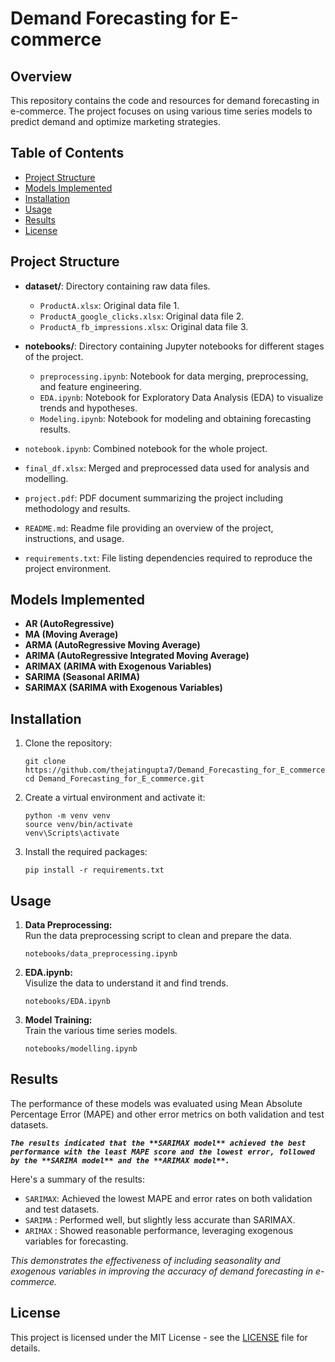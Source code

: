 

<h1>Demand Forecasting for E-commerce</h1>

<h2>Overview</h2>

<p>This repository contains the code and resources for demand forecasting in e-commerce. The project focuses on using various time series models to predict demand and optimize marketing strategies.</p>

<h2>Table of Contents</h2>
<ul>
  <li><a href="#project-structure">Project Structure</a></li>
    <li><a href="#models-implemented">Models Implemented</a></li>
  <li><a href="#installation">Installation</a></li>
  <li><a href="#usage">Usage</a></li>
  <li><a href="#results">Results</a></li>
  <li><a href="#license">License</a></li>
</ul>

<h2 id="project-structure">Project Structure</h2>

- **dataset/**: Directory containing raw data files.
  - `ProductA.xlsx`: Original data file 1.
  - `ProductA_google_clicks.xlsx`: Original data file 2.
  - `ProductA_fb_impressions.xlsx`: Original data file 3.
- **notebooks/**: Directory containing Jupyter notebooks for different stages of the project.
  - `preprocessing.ipynb`: Notebook for data merging, preprocessing, and feature engineering.
  - `EDA.ipynb`: Notebook for Exploratory Data Analysis (EDA) to visualize trends and hypotheses.
  - `Modeling.ipynb`: Notebook for modeling and obtaining forecasting results.
- `notebook.ipynb`: Combined notebook for the whole project.

- `final_df.xlsx`: Merged and preprocessed data used for analysis and modelling.
- `project.pdf`: PDF document summarizing the project including methodology and results.
- `README.md`: Readme file providing an overview of the project, instructions, and usage.
- `requirements.txt`: File listing dependencies required to reproduce the project environment.

<h2 id="models-implemented">Models Implemented</h2>

<ul>
  <li><strong>AR (AutoRegressive)</strong></li>
  <li><strong>MA (Moving Average)</strong></li>
  <li><strong>ARMA (AutoRegressive Moving Average)</strong></li>
  <li><strong>ARIMA (AutoRegressive Integrated Moving Average)</strong></li>
  <li><strong>ARIMAX (ARIMA with Exogenous Variables)</strong></li>
  <li><strong>SARIMA (Seasonal ARIMA)</strong></li>
  <li><strong>SARIMAX (SARIMA with Exogenous Variables)</strong></li>
</ul>

<h2 id="installation">Installation</h2>

<ol>
  <li>Clone the repository:
    <pre><code>git clone https://github.com/thejatingupta7/Demand_Forecasting_for_E_commerce.git
cd Demand_Forecasting_for_E_commerce.git</code></pre>
  </li>
  <li>Create a virtual environment and activate it:
    <pre><code>python -m venv venv
source venv/bin/activate  
venv\Scripts\activate</code></pre>
  </li>
  <li>Install the required packages:
    <pre><code>pip install -r requirements.txt</code></pre>
  </li>
</ol>

<h2 id="usage">Usage</h2>

<ol>
  <li><strong>Data Preprocessing:</strong><br>Run the data preprocessing script to clean and prepare the data.
    <pre><code>notebooks/data_preprocessing.ipynb</code></pre>
  </li>
  <li><strong>EDA.ipynb:</strong><br>Visulize the data to understand it and find trends.
    <pre><code>notebooks/EDA.ipynb</code></pre>
  </li>
  <li><strong>Model Training:</strong><br>Train the various time series models.
    <pre><code>notebooks/modelling.ipynb</code></pre>
  </li>
</ol>


<h2 id="results">Results</h2>

The performance of these models was evaluated using Mean Absolute Percentage Error (MAPE) and other error metrics on both validation and test datasets.

<i><b>`The results indicated that the **SARIMAX model** achieved the best performance with the least MAPE score and the lowest error, followed by the **SARIMA model** and the **ARIMAX model**.`</i></b>

Here's a summary of the results:

- `SARIMAX`: Achieved the lowest MAPE and error rates on both validation and test datasets.
- `SARIMA` : Performed well, but slightly less accurate than SARIMAX.
- `ARIMAX` : Showed reasonable performance, leveraging exogenous variables for forecasting.

<i>This demonstrates the effectiveness of including seasonality and exogenous variables in improving the accuracy of demand forecasting in e-commerce.</i>

<h2 id="license">License</h2>

<p>This project is licensed under the MIT License - see the <a href="LICENSE">LICENSE</a> file for details.</p>


